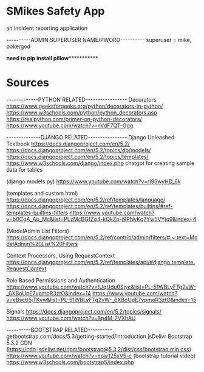# SMikes Safety App
an incident reporting application

----------ADMIN SUPERUSER NAME/PWORD----------
superuser = mike, pokergod


************************need to pip install pillow***********************************

# Sources
-------------PYTHON RELATED-----------------
Decorators
https://www.geeksforgeeks.org/python/decorators-in-python/
https://www.w3schools.com/python/python_decorators.asp
https://realpython.com/primer-on-python-decorators/
https://www.youtube.com/watch?v=nVdF7QT-Ggg


--------------DJANGO RELATED----------------
Django Unleashed Textbook
https://docs.djangoproject.com/en/5.2/
https://docs.djangoproject.com/en/5.2/topics/db/models/
https://docs.djangoproject.com/en/5.2/topics/templates/
https://www.w3schools.com/django/index.php
chatgpt for creating sample data for tables

(django models.py)
https://www.youtube.com/watch?v=rI95wyHD_6k

(templates and custom html)
https://docs.djangoproject.com/en/5.2/ref/templates/language/
https://docs.djangoproject.com/en/5.2/ref/templates/builtins/#ref-templates-builtins-filters
https://www.youtube.com/watch?v=b0CgA_Ap_Mc&list=PLzMcBGfZo4-kQkZp-j9PNyKq7Yw5VYjq9&index=4

(ModelAdmin List Filters)
https://docs.djangoproject.com/en/5.2/ref/contrib/admin/filters/#:~:text=ModelAdmin%20List%20Filters

Context Processors, Using RequestContext
https://docs.djangoproject.com/en/5.2/ref/templates/api/#django.template.RequestContext

Role Based Permissions and Authentication
https://www.youtube.com/watch?v=tUqUdu0Sjyc&list=PL-51WBLyFTg2vW-_6XBoUpE7vpmoR3ztO&index=14
https://www.youtube.com/watch?v=eBsc65jTKvw&list=PL-51WBLyFTg2vW-_6XBoUpE7vpmoR3ztO&index=15

Signals
https://docs.djangoproject.com/en/5.2/topics/signals/
https://www.youtube.com/watch?v=8p4M-7VXhAU

----------BOOTSTRAP RELATED----------
getbootstrap.com/docs/5.3/getting-started/introduction
jsDelivr Bootstrap 5.3.2 CDN (https://cdn.jsdelivr.net/npm/bootstrap@5.3.2/dist/css/bootstrap.min.css)
https://www.youtube.com/watch?v=eow125xV5-c (bootstrap tutorial video)
https://www.w3schools.com/bootstrap5/index.php
